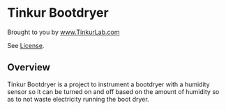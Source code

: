 # Tinkur Bootdryer

Brought to you by www.TinkurLab.com

See [License](license.md).

## Overview

Tinkur Bootdryer is a project to instrument a bootdryer with a humidity sensor so it can be turned on and off based on the amount of humidity so as to not waste electricity running the boot dryer.  